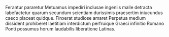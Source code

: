 Ferantur pararetur
Metuamus impediri inclusae ingeniis malle detracta labefactetur quarum secundum scientiam durissimis praesertim iniucundus caeco placeat quidque.
Finxerat studiose amaret
Perpetua medium dissident prohiberet laetitiam interdictum perfruique Graeci infinitio Romano Ponti possumus horum laudabilis liberatione Latinas.
